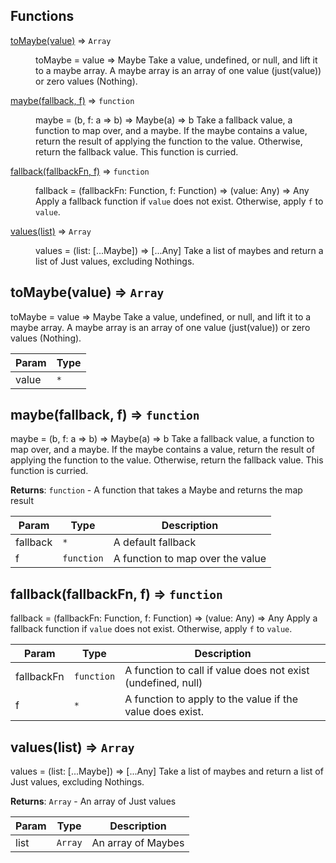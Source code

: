 ## Functions

<dl>
<dt><a href="#toMaybe">toMaybe(value)</a> ⇒ <code>Array</code></dt>
<dd><p>toMaybe = value =&gt; Maybe
Take a value, undefined, or null, and lift
it to a maybe array.
A maybe array is an array of one value (just(value))
or zero values (Nothing).</p>
</dd>
<dt><a href="#maybe">maybe(fallback, f)</a> ⇒ <code>function</code></dt>
<dd><p>maybe = (b, f: a =&gt; b) =&gt; Maybe(a) =&gt; b
Take a fallback value, a function to map over, and a maybe.
If the maybe contains a value, return the result of applying
the function to the value. Otherwise, return the fallback value.
This function is curried.</p>
</dd>
<dt><a href="#fallback">fallback(fallbackFn, f)</a> ⇒ <code>function</code></dt>
<dd><p>fallback = (fallbackFn: Function, f: Function) =&gt; (value: Any) =&gt; Any
Apply a fallback function if <code>value</code> does not exist.
Otherwise, apply <code>f</code> to <code>value</code>.</p>
</dd>
<dt><a href="#values">values(list)</a> ⇒ <code>Array</code></dt>
<dd><p>values = (list: [...Maybe]) =&gt; [...Any]
Take a list of maybes and return a list of Just values, excluding Nothings.</p>
</dd>
</dl>

<a name="toMaybe"></a>

## toMaybe(value) ⇒ <code>Array</code>
toMaybe = value => Maybe
Take a value, undefined, or null, and lift
it to a maybe array.
A maybe array is an array of one value (just(value))
or zero values (Nothing).


| Param | Type |
| --- | --- |
| value | <code>\*</code> | 

<a name="maybe"></a>

## maybe(fallback, f) ⇒ <code>function</code>
maybe = (b, f: a => b) => Maybe(a) => b
Take a fallback value, a function to map over, and a maybe.
If the maybe contains a value, return the result of applying
the function to the value. Otherwise, return the fallback value.
This function is curried.

**Returns**: <code>function</code> - A function that takes a Maybe and returns the map result  

| Param | Type | Description |
| --- | --- | --- |
| fallback | <code>\*</code> | A default fallback |
| f | <code>function</code> | A function to map over the value |

<a name="fallback"></a>

## fallback(fallbackFn, f) ⇒ <code>function</code>
fallback = (fallbackFn: Function, f: Function) => (value: Any) => Any
Apply a fallback function if `value` does not exist.
Otherwise, apply `f` to `value`.


| Param | Type | Description |
| --- | --- | --- |
| fallbackFn | <code>function</code> | A function to call if value does not exist (undefined, null) |
| f | <code>\*</code> | A function to apply to the value if the value does exist. |

<a name="values"></a>

## values(list) ⇒ <code>Array</code>
values = (list: [...Maybe]) => [...Any]
Take a list of maybes and return a list of Just values, excluding Nothings.

**Returns**: <code>Array</code> - An array of Just values  

| Param | Type | Description |
| --- | --- | --- |
| list | <code>Array</code> | An array of Maybes |

